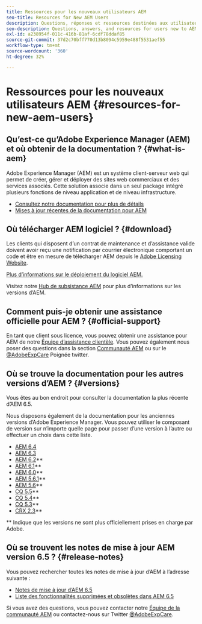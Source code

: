 ```yaml
---
title: Ressources pour les nouveaux utilisateurs AEM
seo-title: Resources for New AEM Users
description: Questions, réponses et ressources destinées aux utilisateurs qui découvrent les AEM
seo-description: Questions, answers, and resources for users new to AEM
exl-id: a238954f-011c-416b-81af-6cdf78ddaf85
source-git-commit: 37d2c70bff770d13b8094c5959e488f5531aef55
workflow-type: tm+mt
source-wordcount: '360'
ht-degree: 32%

---
```


# Ressources pour les nouveaux utilisateurs AEM {#resources-for-new-aem-users}

## Qu’est-ce qu’Adobe Experience Manager (AEM) et où obtenir de la documentation ? {#what-is-aem}

Adobe Experience Manager (AEM) est un système client-serveur web qui permet de créer, gérer et déployer des sites web commerciaux et des services associés. Cette solution associe dans un seul package intégré plusieurs fonctions de niveau application et de niveau infrastructure.

* [Consultez notre documentation pour plus de détails](/help/sites-deploying/home.md)
* [Mises à jour récentes de la documentation pour AEM](https://helpx.adobe.com/fr/experience-manager/documentation-updates.html)

## Où télécharger AEM logiciel ? {#download}

Les clients qui disposent d’un contrat de maintenance et d’assistance valide doivent avoir reçu une notification par courrier électronique comportant un code et être en mesure de télécharger AEM depuis le [Adobe Licensing Website](https://licensing.adobe.com/).

[Plus d’informations sur le déploiement du logiciel AEM.](/help/sites-deploying/home.md)

Visitez notre [Hub de subsistance AEM](https://experienceleague.adobe.com/docs/experience-manager-release-information/aem-release-updates/aem-releases-updates.html?lang=fr) pour plus d’informations sur les versions d’AEM.

## Comment puis-je obtenir une assistance officielle pour AEM ? {#official-support}

En tant que client sous licence, vous pouvez obtenir une assistance pour AEM de notre [Équipe d’assistance clientèle](https://helpx.adobe.com/fr/marketing-cloud/contact-support.html). Vous pouvez également nous poser des questions dans la section [Communauté AEM](https://experienceleaguecommunities.adobe.com/t5/adobe-experience-manager/ct-p/adobe-experience-manager-community?profile.language=fr) ou sur le [@AdobeExpCare](https://twitter.com/adobeexpcare) Poignée twitter.

## Où se trouve la documentation pour les autres versions d’AEM ? {#versions}

Vous êtes au bon endroit pour consulter la documentation la plus récente d’AEM 6.5.

Nous disposons également de la documentation pour les anciennes versions d’Adobe Experience Manager. Vous pouvez utiliser le composant de version sur n’importe quelle page pour passer d’une version à l’autre ou effectuer un choix dans cette liste.

* [AEM 6.4](https://experienceleague.adobe.com/docs/experience-manager-64.html?lang=fr)
* [AEM 6.3](https://helpx.adobe.com/fr/support/experience-manager/6-3.html)
* [AEM 6.2](https://experienceleague.adobe.com/docs/experience-manager-release-information/aem-release-updates/previous-updates/aem-previous-versions.html?lang=fr#previous-updates)**
* [AEM 6.1](https://docs.adobe.com/docs/en/aem/6-1.html)**
* [AEM 6.0](https://docs.adobe.com/docs/en/aem/6-0.html)**
* [AEM 5.6.1](https://experienceleague.adobe.com/docs/experience-manager-release-information/aem-release-updates/previous-updates/aem-previous-versions.html?lang=fr#previous-updates)**
* [AEM 5.6](https://helpx.adobe.com/experience-manager/aem-previous-versions.html)**
* [CQ 5.5](https://helpx.adobe.com/experience-manager/aem-previous-versions.html)**
* [CQ 5.4](https://helpx.adobe.com/experience-manager/aem-previous-versions.html)**
* [CQ 5.3](https://helpx.adobe.com/experience-manager/aem-previous-versions.html)**
* [CRX 2.3](https://helpx.adobe.com/experience-manager/aem-previous-versions.html)**

** Indique que les versions ne sont plus officiellement prises en charge par Adobe.

## Où se trouvent les notes de mise à jour AEM version 6.5 ? {#release-notes}

Vous pouvez rechercher toutes les notes de mise à jour d’AEM à l’adresse suivante :

* [Notes de mise à jour d’AEM 6.5](/help/release-notes/home.md)
* [Liste des fonctionnalités supprimées et obsolètes dans AEM 6.5](/help/release-notes/deprecated-removed-features.md)

Si vous avez des questions, vous pouvez contacter notre [Équipe de la communauté AEM](https://help-forums.adobe.com/content/adobeforums/en/experience-manager-forum/adobe-experience-manager.html) ou contactez-nous sur Twitter [@AdobeExpCare](https://twitter.com/adobeexpcare).
